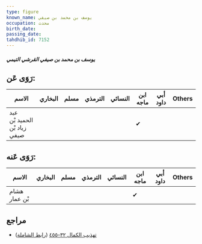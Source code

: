 ```yaml
---
type: figure
known_name: يوسف بن محمد بن صيفي
occupation: محدث
birth_date:
passing_date:
tahdhib_id: 7152
---
```

##### يوسف بن محمد بن صيفي القرشي التيمي

## رَوَى عَن:
| الاسم                        | البخاري | مسلم | الترمذي | النسائي | ابن ماجه | أبي داود | Others |
| ---------------------------- | ------- | ---- | ------- | ------- | -------- | -------- | ------ |
| عبد الحميد بْن زياد بْن صيفي |         |      |         |         | ✔        |          |        |
## رَوَى عَنه:
| الاسم         | البخاري | مسلم | الترمذي | النسائي | ابن ماجه | أبي داود | Others |
| ------------- | ------- | ---- | ------- | ------- | -------- | -------- | ------ |
| هشام بْن عمار |         |      |         |         | ✔        |          |        |
## مراجع
- [تهذيب الكمال ٣٢-٤٥٥](obsidian://open?vault=Tahdhib-al-Kamal&file=Figures/٧١٥٢-يوسف%20بن%20محمد%20بن%20صيفي%20القرشي%20التيمي) ([رابط الشاملة](https://shamela.ws/book/3722/17569))